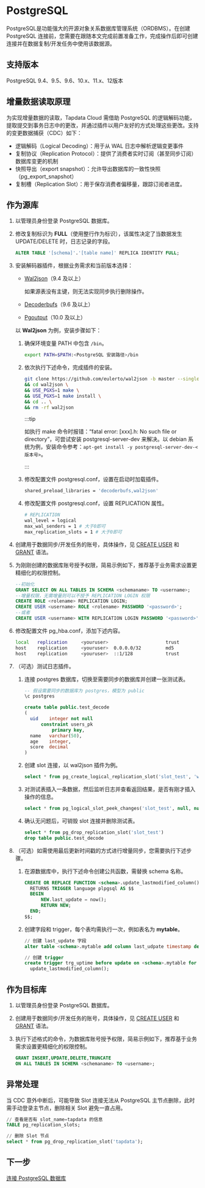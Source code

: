 # PostgreSQL

PostgreSQL是功能强大的开源对象关系数据库管理系统（ORDBMS）。在创建 PostgreSQL 连接前，您需要在跟随本文完成前置准备工作，完成操作后即可创建连接并在数据复制/开发任务中使用该数据源。



## 支持版本

PostgreSQL 9.4、9.5、9.6、10.x、11.x、12版本



## 增量数据读取原理

为实现增量数据的读取，Tapdata Cloud 需借助 PostgreSQL 的逻辑解码功能，提取提交到事务日志中的更改，并通过插件以用户友好的方式处理这些更改。支持的变更数据捕获（CDC）如下：

- 逻辑解码（Logical Decoding）：用于从 WAL 日志中解析逻辑变更事件
- 复制协议（Replication Protocol）：提供了消费者实时订阅（甚至同步订阅）数据库变更的机制
- 快照导出（export snapshot）：允许导出数据库的一致性快照（pg_export_snapshot）
- 复制槽（Replication Slot）：用于保存消费者偏移量，跟踪订阅者进度。 



## 作为源库

1. 以管理员身份登录 PostgreSQL 数据库。

2. 修改复制标识为 **FULL**（使用整行作为标识），该属性决定了当数据发生 UPDATE/DELETE 时，日志记录的字段。

   ```sql
   ALTER TABLE '[schema]'.'[table name]' REPLICA IDENTITY FULL;   
   ```

3. 安装解码器插件，根据业务需求和当前版本选择：

   - [Wal2json](https://github.com/eulerto/wal2json/blob/master/README.md)（9.4 及以上）

     如果源表没有主键，则无法实现同步执行删除操作。

   - [Decoderbufs](https://github.com/debezium/postgres-decoderbufs)（9.6 及以上）

   - [Pgoutput](https://www.postgresql.org/docs/15/sql-createsubscription.html)（10.0 及以上）

   以 **Wal2json** 为例，安装步骤如下：

   1. 确保环境变量 PATH 中包含 `/bin`。

      ```bash
      export PATH=$PATH:<PostgreSQL 安装路径>/bin
      ```

   2. 依次执行下述命令，完成插件的安装。

      ```bash
      git clone https://github.com/eulerto/wal2json -b master --single-branch \
      && cd wal2json \
      && USE_PGXS=1 make \
      && USE_PGXS=1 make install \
      && cd .. \
      && rm -rf wal2json
      ```

      :::tip

      如执行 make 命令时报错：“fatal error: [xxx].h: No such file or directory”，可尝试安装 postgresql-server-dev 来解决。以 debian 系统为例，安装命令参考：`apt-get install -y postgresql-server-dev-<版本号>`。

      :::

   3. 修改配置文件 postgresql.conf，设置在启动时加载插件。

      ```bash
      shared_preload_libraries = 'decoderbufs,wal2json'
      ```

   4. 修改配置文件 postgresql.conf，设置 REPLICATION 属性。

      ```bash
      # REPLICATION
      wal_level = logical
      max_wal_senders = 1 # 大于0即可
      max_replication_slots = 1 # 大于0即可
      ```

4. 创建用于数据同步/开发任务的账号，具体操作，见 [CREATE USER](https://www.postgresql.org/docs/10/sql-createuser.html) 和 [GRANT](https://www.postgresql.org/docs/10/sql-grant.html) 语法。

5. 为刚刚创建的数据库账号授予权限，简易示例如下，推荐基于业务需求设置更精细化的权限控制。

   ```sql
   --初始化
   GRANT SELECT ON ALL TABLES IN SCHEMA <schemaname> TO <username>;
   --增量权限，无需增量则可以不授予 REPLICATION LOGIN 权限
   CREATE ROLE <rolename> REPLICATION LOGIN;
   CREATE USER <username> ROLE <rolename> PASSWORD '<password>';
   --或者
   CREATE USER <username> WITH REPLICATION LOGIN PASSWORD '<password>';
   ```

6. 修改配置文件 pg_hba.conf，添加下述内容。

   ```bash
   local   replication     <youruser>                     trust
   host    replication     <youruser>  0.0.0.0/32         md5
   host    replication     <youruser>  ::1/128            trust
   ```

7. （可选）测试日志插件。

   1. 连接 postgres 数据库，切换至需要同步的数据库并创建一张测试表。

      ```sql
      -- 假设需要同步的数据库为 postgres，模型为 public
      \c postgres
      
      create table public.test_decode
      (
        uid    integer not null
            constraint users_pk
                primary key,
        name   varchar(50),
        age    integer,
        score  decimal
      )
      ```

   2. 创建 slot 连接，以 wal2json 插件为例。

      ```sql
      select * from pg_create_logical_replication_slot('slot_test', 'wal2json')
      ```

   3. 对测试表插入一条数据，然后监听日志并查看返回结果，是否有刚才插入操作的信息。

      ```sql
      select * from pg_logical_slot_peek_changes('slot_test', null, null)
      ```

   4. 确认无问题后，可销毁 slot 连接并删除测试表。

      ```sql
      select * from pg_drop_replication_slot('slot_test')
      drop table public.test_decode
      ```

8. （可选）如需使用最后更新时间戳的方式进行增量同步，您需要执行下述步骤。

   1. 在源数据库中，执行下述命令创建公共函数，需替换 schema 名称。

      ```sql
      CREATE OR REPLACE FUNCTION <schema>.update_lastmodified_column()
        RETURNS TRIGGER language plpgsql AS $$
        BEGIN
            NEW.last_update = now();
            RETURN NEW;
        END;
      $$;
      ```

   2. 创建字段和 trigger，每个表均需执行一次，例如表名为 **mytable**。

      ```sql
      // 创建 last_update 字段
      alter table <schema>.mytable add column last_udpate timestamp default now();
      
      // 创建 trigger
      create trigger trg_uptime before update on <schema>.mytable for each row execute procedure
        update_lastmodified_column();
      ```



## 作为目标库

1. 以管理员身份登录 PostgreSQL 数据库。

2. 创建用于数据同步/开发任务的账号，具体操作，见 [CREATE USER](https://www.postgresql.org/docs/10/sql-createuser.html) 和 [GRANT](https://www.postgresql.org/docs/10/sql-grant.html) 语法。

3. 执行下述格式的命令，为数据库账号授予权限，简易示例如下，推荐基于业务需求设置更精细化的权限控制。

   ```sql
   GRANT INSERT,UPDATE,DELETE,TRUNCATE
   ON ALL TABLES IN SCHEMA <schemaname> TO <username>;
   ```



## 异常处理

当 CDC 意外中断后，可能导致 Slot 连接无法从 PostgreSQL 主节点删除，此时需手动登录主节点，删除相关 Slot 避免一直占用。

```sql
// 查看是否有 slot_name=tapdata 的信息
TABLE pg_replication_slots;

// 删除 Slot 节点
select * from pg_drop_replication_slot('tapdata');
```





## 下一步

[连接 PostgreSQL 数据库](../../user-guide/connect-database/certified/connect-postgresql.md)

